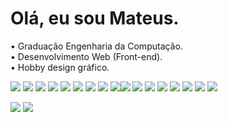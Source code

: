 <h1>Olá, eu sou Mateus.</h1>

<p>
• Graduação Engenharia da Computação.<br>
• Desenvolvimento Web (Front-end).<br>
• Hobby design gráfico.
</p>

<img src="https://img.shields.io/badge/JavaScript-171923?style=for-the-badge&logo=javascript&logoColor=white"> <img src="https://img.shields.io/badge/typescript-171923.svg?style=for-the-badge&logo=typescript&logoColor=white"> <img src="https://img.shields.io/badge/Next-171923?style=for-the-badge&logo=next.js&logoColor=white"> <img src="https://img.shields.io/badge/React-171923?style=for-the-badge&logo=react&logoColor=ffffff"> <img src="https://img.shields.io/badge/Node.js-171923?style=for-the-badge&logo=node.js&logoColor=white"> <img src="https://img.shields.io/badge/SASS-171923.svg?style=for-the-badge&logo=SASS&logoColor=white"> <img src="https://img.shields.io/badge/chakra-171923.svg?style=for-the-badge&logo=chakraui&logoColor=white"> <img src="https://img.shields.io/badge/styled--components-171923?style=for-the-badge&logo=styled-components&logoColor=white"> <img src="https://img.shields.io/badge/GIT-171923?style=for-the-badge&logo=git&logoColor=white"><img src="https://img.shields.io/badge/MySQL-171923?style=for-the-badge&logo=mysql&logoColor=white"> <img src="https://img.shields.io/badge/Netlify-171923?style=for-the-badge&logo=netlify&logoColor=white"> <img src="https://img.shields.io/badge/firebase-171923?style=for-the-badge&logo=firebase&logoColor=ffffff"> <img src="https://img.shields.io/badge/Microsoft%20SQL%20Server-171923?style=for-the-badge&logo=microsoft%20sql%20server&logoColor=white"> <img src="https://img.shields.io/badge/MongoDB-171923.svg?style=for-the-badge&logo=mongodb&logoColor=white"> <img src="https://img.shields.io/badge/Prisma-171923?style=for-the-badge&logo=Prisma&logoColor=white"> <img src="https://img.shields.io/badge/docker-171923.svg?style=for-the-badge&logo=docker&logoColor=white"> <img src="https://img.shields.io/badge/Adobe%20Photoshop-171923?style=for-the-badge&logo=Adobe%20Photoshop&logoColor=white"> 

<a href="https://www.linkedin.com/in/mateusrr" target="_blank"><img src="https://img.shields.io/badge/-LinkedIn-ffffff?style=for-the-badge&logo=linkedin&logoColor=black" target="_blank"></a> <a href="https://portfolio-mateusrr.vercel.app/" target="_blank"><img src="https://img.shields.io/badge/portfolio-ffffff?style=for-the-badge&logo=About&logoColor=white"></a>

